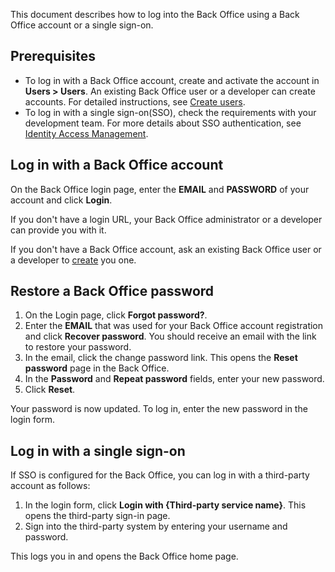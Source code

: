 This document describes how to log into the Back Office using a Back Office account or a single sign-on.

## Prerequisites

* To log in with a Back Office account, create and activate the account in **Users&nbsp;<span aria-label="and then">></span> Users**. An existing Back Office user or a developer can create accounts. For detailed instructions, see [Create users](/docs/pbc/all/user-management/{{page.version}}/manage-in-the-back-office/manage-users/create-users.html).
* To log in with a single sign-on(SSO), check the requirements with your development team. For more details about SSO authentication, see [Identity Access Management](/docs/pbc/all/identity-access-management/{{page.version}}/identity-access-management.html).


## Log in with a Back Office account

On the Back Office login page, enter the **EMAIL** and **PASSWORD** of your account and click **Login**.

If you don't have a login URL, your Back Office administrator or a developer can provide you with it.

If you don't have a Back Office account, ask an existing Back Office user or a developer to [create](/docs/pbc/all/user-management/{{page.version}}/manage-in-the-back-office/manage-users/create-users.html#create-a-user) you one.


## Restore a Back Office password

1. On the Login page, click **Forgot password?**.
2. Enter the **EMAIL** that was used for your Back Office account registration and click **Recover password**.
    You should receive an email with the link to restore your password.
3. In the email, click the change password link.
    This opens the **Reset password** page in the Back Office.
4. In the **Password** and **Repeat password** fields, enter your new password.
5. Click **Reset**.

Your password is now updated. To log in, enter the new password in the login form.

## Log in with a single sign-on

If SSO is configured for the Back Office, you can log in with a third-party account as follows:

1. In the login form, click **Login with {Third-party service name}**.
    This opens the third-party sign-in page.
2. Sign into the third-party system by entering your username and password.

This logs you in and opens the Back Office home page.
